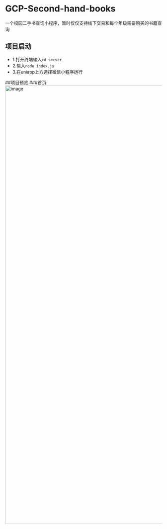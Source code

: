 # GCP-Second-hand-books
一个校园二手书查询小程序，暂时仅仅支持线下交易和每个年级需要购买的书籍查询
## 项目启动
* 1.打开终端输入`cd server`
* 2.输入`node index.js`
* 3.在uniapp上方选择微信小程序运行

##项目预览
###首页
<img width="641" height="1410" alt="image" src="https://github.com/user-attachments/assets/dbfa8112-3ce4-41f0-9b2a-3d78f8366677" />
